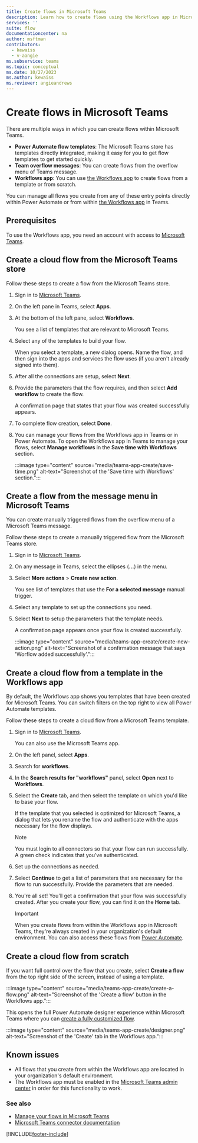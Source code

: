 ```yaml
---
title: Create flows in Microsoft Teams
description: Learn how to create flows using the Workflows app in Microsoft Teams
services: ''
suite: flow
documentationcenter: na
author: msftman
contributors:
  - kewaiss
  - v-aangie
ms.subservice: teams
ms.topic: conceptual
ms.date: 10/27/2023
ms.author: kewaiss
ms.reviewer: angieandrews
---
```


# Create flows in Microsoft Teams

There are multiple ways in which you can create flows within Microsoft Teams.

- **Power Automate flow templates**: The Microsoft Teams store has templates directly integrated, making it easy for you to get flow templates to get started quickly.
- **Team overflow messages**: You can create flows from the overflow menu of Teams message.
- **Workflows app**: You can use [the Workflows app](./install-teams-app.md) to create flows from a template or from scratch.

You can manage all flows you create from any of these entry points directly within Power Automate or from within [the Workflows app](./install-teams-app.md) in Teams.

## Prerequisites

To use the Workflows app, you need an account with access to [Microsoft Teams](https://teams.microsoft.com).

## Create a cloud flow from the Microsoft Teams store

Follow these steps to create a flow from the Microsoft Teams store.

1. Sign in to [Microsoft Teams](https://teams.microsoft.com).
1. On the left pane in Teams, select **Apps**.
1. At the bottom of the left pane, select **Workflows**.

   You see a list of templates that are relevant to Microsoft Teams.

1. Select any of the templates to build your flow.

   When you select a template, a new dialog opens. Name the flow, and then sign into the apps and services the flow uses (if you aren't already signed into them).

1. After all the connections are setup, select **Next**.
1. Provide the parameters that the flow requires, and then select **Add workflow** to create the flow.

    A confirmation page that states that your flow was created successfully appears.

1. To complete flow creation, select **Done**.
1. You can manage your flows from the Workflows app in Teams or in Power Automate. To open the Workflows app in Teams to manage your flows, select **Manage workflows** in the **Save time with Workflows** section.

    :::image type="content" source="media/teams-app-create/save-time.png" alt-text="Screenshot of the 'Save time with Workflows' section.":::

## Create a flow from the message menu in Microsoft Teams

You can create manually triggered flows from the overflow menu of a Microsoft Teams message.

Follow these steps to create a manually triggered flow from the Microsoft Teams store.

1. Sign in to [Microsoft Teams](https://teams.microsoft.com).
1. On any message in Teams, select the ellipses (**...**) in the menu.
1. Select **More actions** > **Create new action**.

   You see list of templates that use the **For a selected message** manual trigger.

1. Select any template to set up the connections you need.
1. Select **Next** to setup the parameters that the template needs.

    A confirmation page appears once your flow is created successfully.

    :::image type="content" source="media/teams-app-create/create-new-action.png" alt-text="Screenshot of a confirmation message that says 'Worflow added successfully'.":::

## Create a cloud flow from a template in the Workflows app

By default, the Workflows app shows you templates that have been created for Microsoft Teams. You can switch filters on the top right to view all Power Automate templates.

Follow these steps to create a cloud flow from a Microsoft Teams template.

1. Sign in to [Microsoft Teams](https://Teams.Microsoft.com).

    You can also use the Microsoft Teams app.

1. On the left panel, select **Apps**.
1. Search for **workflows**.
1. In the **Search results for "workflows"** panel, select **Open** next to **Workflows**.
1. Select the **Create** tab, and then select the template on which you'd like to base your flow.

    If the template that you selected is optimized for Microsoft Teams, a dialog that lets you rename the flow and authenticate with the apps necessary for the flow displays.
  
   > [!NOTE]
   > You must login to all connectors so that your flow can run successfully. A green check indicates that you've authenticated.

1. Set up the connections as needed.
1. Select **Continue** to get a list of parameters that are necessary for the flow to run successfully. Provide the parameters that are needed.
1. You're all set! You'll get a confirmation that your flow was successfully created. After you create your flow, you can find it on the **Home** tab.

    > [!IMPORTANT]
    > When you create flows from within the Workflows app in Microsoft Teams, they're always created in your organization's default environment. You can also access these flows from [Power Automate](https://make.powerautomate.com).

## Create a cloud flow from scratch

If you want full control over the flow that you create, select **Create a flow** from the top right side of the screen, instead of using a template.

:::image type="content" source="media/teams-app-create/create-a-flow.png" alt-text="Screenshot of the 'Create a flow' button in the Workflows app.":::

This opens the full Power Automate designer experience within Microsoft Teams where you can [create a fully customized flow](../get-started-logic-flow.md).

:::image type="content" source="media/teams-app-create/designer.png" alt-text="Screenshot of the 'Create' tab in the Workflows app.":::

## Known issues

- All flows that you create from within the Workflows app are located in your organization's default environment.
- The Workflows app must be enabled in the [Microsoft Teams admin center](https://admin.teams.microsoft.com/policies/manage-apps) in order for this functionality to work.

### See also

- [Manage your flows in Microsoft Teams](./teams-app-home.md)
- [Microsoft Teams connector documentation](/connectors/teams/)

[!INCLUDE[footer-include](../includes/footer-banner.md)]
